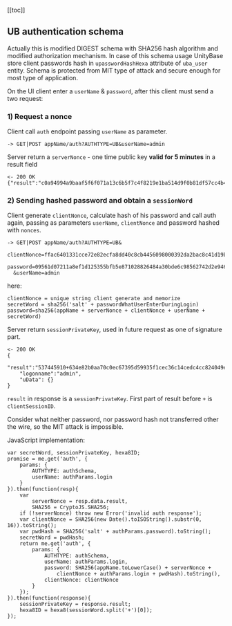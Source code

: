 [[toc]]

## UB authentication schema

Actually this is modified DIGEST schema with SHA256 hash algorithm and modified authorization mechanism.
In case of this schema usage UnityBase store client passwords hash in `upasswordHashHexa` attribute of `uba_user` entity.
Schema is protected from MIT type of attack and secure enough for most type of application.

On the UI client enter a `userName` & `password`, after this client must send a two request:

### 1) Request a nonce
Client call `auth` endpoint passing `userName` as parameter.

    -> GET|POST appName/auth?AUTHTYPE=UB&userName=admin

Server return a `serverNonce` - one time public key **valid for 5 minutes** in a result field

    <- 200 OK
    {"result":"c0a94994a9baaf5f6f071a13c6b5f7c4f8219e1ba514d9f0b81df57cc4b4b81f"}


### 2) Sending hashed password and obtain a `sessionWord`
Client generate `clientNonce`, calculate hash of his password
and call auth again, passing as parameters `userName`, `clientNonce` and password hashed with `nonces`.

    -> GET|POST appName/auth?AUTHTYPE=UB&
      clientNonce=ffac6401331cce72e82ecfa8dd40c8cb4456098000392da2bac8c41d19b57467&
      password=09561d07211a8ef1d125355bfb5e871028826484a30bde6c98562742d2e9460e
      &userName=admin

here:

    clientNonce = unique string client generate and memorize
    secretWord = sha256('salt' + passwordWhatUserEnterDuringLogin)
    password=sha256(appName + serverNonce + clientNonce + userName + secretWord)


Server return `sessionPrivateKey`, used in future request as one of signature part.

    <- 200 OK
    {
        "result":"537445910+634e82b0aa70c0ec67395d59935f1cec36c14cedc4cc824049e175109987d1c6",
        "logonname":"admin",
        "uData": {}
    }

`result` in response is a `sessionPrivateKey`. First part of result before `+` is `clientSessionID`.

Consider what neither password, nor password hash not transferred other the wire, so the MIT attack is impossible.


JavaScript implementation:

    var secretWord, sessionPrivateKey, hexa8ID;
    promise = me.get('auth', {
        params: {
            AUTHTYPE: authSchema,
            userName: authParams.login
        }
    }).then(function(resp){
        var
            serverNonce = resp.data.result,
            SHA256 = CryptoJS.SHA256;
        if (!serverNonce) throw new Error('invalid auth response');
        var clientNonce = SHA256(new Date().toISOString().substr(0, 16)).toString();
        var pwdHash = SHA256('salt' + authParams.password).toString();
        secretWord = pwdHash;
        return me.get('auth', {
            params: {
                AUTHTYPE: authSchema,
                userName: authParams.login,
                password: SHA256(appName.toLowerCase() + serverNonce +
                    clientNonce + authParams.login + pwdHash).toString(),
                clientNonce: clientNonce
            }
        });
    }).then(function(response){
        sessionPrivateKey = response.result;
        hexa8ID = hexa8(sessionWord.split('+')[0]);
    });